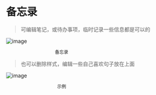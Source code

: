 # 备忘录

> 可编辑笔记，或待办事项，临时记录一些信息都是可以的

<div style="width: 300px;">
  <img src="/images/memo/memo.png" alt="image">
  <p style="font-size: 12px; text-align: center;">备忘录</p>
</div>

> 也可以删除样式，编辑一些自己喜欢句子放在上面

<div style="width: 300px;">
  <img src="/images/memo/memo-short.png" alt="image">
  <p style="font-size: 12px; text-align: center;">示例</p>
</div>
